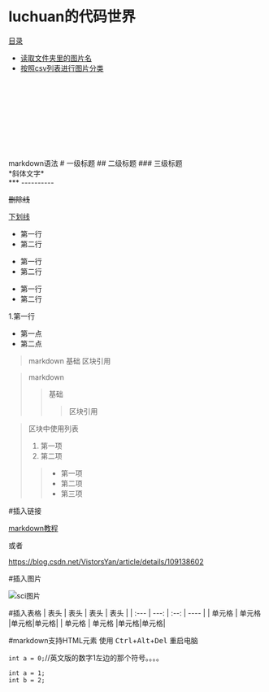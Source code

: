 # luchuan的代码世界

<u>目录</u>
* [读取文件夹里的图片名](https://github.com/luchuan1991/helloWorld/blob/master/%E6%8C%89%E7%85%A7csv%E5%88%97%E8%A1%A8%E8%BF%9B%E8%A1%8C%E5%9B%BE%E7%89%87%E5%88%86%E7%B1%BB)
* [按照csv列表进行图片分类](https://github.com/luchuan1991/helloWorld/blob/master/%E8%AF%BB%E5%8F%96%E6%96%87%E4%BB%B6%E5%A4%B9%E9%87%8C%E7%9A%84%E5%9B%BE%E7%89%87%E5%90%8D)
<br/>
<br/>
<br/>
<br/>
<br/>
<br/>
<br/>
<br/>
<br/>
markdown语法
# 一级标题
## 二级标题
### 三级标题

<br/>
*斜体文字*
<br/>
***
----------

~~删除线~~

<u>下划线</u>
* 第一行
* 第二行

- 第一行
- 第二行

+ 第一行
+ 第二行

1.第一行
  - 第一点
  - 第二点

> markdown
> 基础
> 区块引用

> markdown
>> 基础
>>> 区块引用

> 区块中使用列表
> 1. 第一项
> 2. 第二项
>> + 第一项
>> + 第二项
>> + 第三项

#插入链接

[markdown教程](https://blog.csdn.net/VistorsYan/article/details/109138602)

或者

<https://blog.csdn.net/VistorsYan/article/details/109138602>

#插入图片

![sci图片](https://img2.baidu.com/it/u=3636271128,3125915827&fm=253&fmt=auto&app=138&f=JPEG?w=500&h=284)


#插入表格
|  表头   | 表头  | 表头 | 表头 |
| :---  | ---:  | :--: | ---- |
| 单元格  | 单元格 |单元格|单元格|
| 单元格  | 单元格 |单元格|单元格|

#markdown支持HTML元素
使用 <kbd>Ctrl</kbd>+<kbd>Alt</kbd>+<kbd>Del</kbd> 重启电脑

`int a = 0;`//英文版的数字1左边的那个符号。。。。

```
int a = 1;
int b = 2;

```
